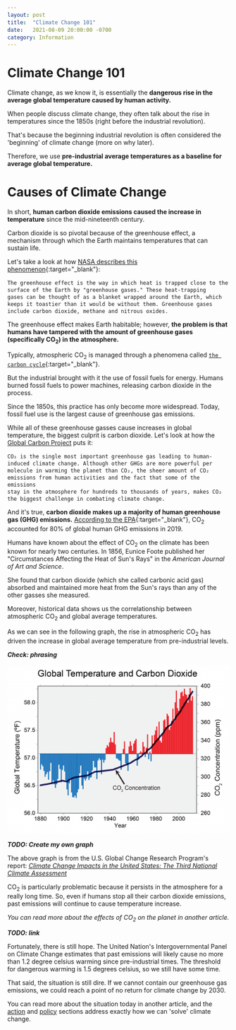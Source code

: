 ```yaml
---
layout: post
title:  "Climate Change 101"
date:   2021-08-09 20:00:00 -0700
category: Information
---
```

# Climate Change 101
Climate change, as we know it, is essentially the **dangerous rise in the average global temperature caused by human activity.**

When people discuss climate change, they often talk about the rise in temperatures since the 1850s (right before the industrial revolution).

That's because the beginning industrial revolution is often considered the 'beginning' of climate change (more on why later). 

Therefore, we use **pre-industrial average temperatures as a baseline for average global temperature.**

# Causes of Climate Change
In short, **human carbon dioxide emissions caused the increase in temperature** since the mid-nineteenth century.

Carbon dioxide is so pivotal because of the greenhouse effect,
a mechanism through which the Earth maintains temperatures that can sustain life.

Let's take a look at how [NASA describes this phenomenon](https://climate.nasa.gov/faq/19/what-is-the-greenhouse-effect/){:target="_blank"}:
```
The greenhouse effect is the way in which heat is trapped close to the surface of the Earth by "greenhouse gases." These heat-trapping
gases can be thought of as a blanket wrapped around the Earth, which keeps it toastier than it would be without them. Greenhouse gases
include carbon dioxide, methane and nitrous oxides.
```
[comment]: <> (Jekyll does not have a text wrap option for block quotes to my knowledge, so you should limit line width to ~135 characters)

The greenhouse effect makes Earth habitable;
however, **the problem is that humans have tampered with the amount of greenhouse gases (specifically CO<sub>2</sub>) in the atmosphere.**

Typically, atmospheric CO<sub>2</sub> is managed through a phenomena called
[`the carbon cycle`](https://www.earthobservatory.nasa.gov/features/CarbonCycle){:target="_blank"}.

But the industrial brought with it the use of fossil fuels for energy.
Humans burned fossil fuels to power machines, releasing carbon dioxide in the process.

Since the 1850s, this practice has only become more widespread. Today, fossil fuel use is the largest cause of greenhouse gas emissions.

While all of these greenhouse gasses cause increases in global temperature, the biggest culprit is carbon dioxide.
Let's look at how the [Global Carbon Project]("/") puts it:
```
CO₂ is the single most important greenhouse gas leading to human-induced climate change. Although other GHGs are more powerful per 
molecule in warming the planet than CO₂, the sheer amount of CO₂ emissions from human activities and the fact that some of the emissions
stay in the atmosphere for hundreds to thousands of years, makes CO₂ the biggest challenge in combating climate change.
```

And it's true, **carbon dioxide makes up a majority of human greenhouse gas (GHG) emissions.**
[According to the EPA](https://www.epa.gov/ghgemissions/overview-greenhouse-gases){:target="_blank"},
CO<sub>2</sub> accounted for 80% of global human GHG emissions in 2019.

Humans have known about the effect of CO<sub>2</sub> on the climate has been known for nearly two centuries.
In 1856, Eunice Foote published her "Circumstances Affecting the Heat of Sun's Rays" in the *American Journal of Art and Science*.

She found that carbon dioxide (which she called carbonic acid gas) absorbed and maintained more heat from the Sun's
rays than any of the other gasses she measured.

Moreover, historical data shows us the correlationship between atmospheric CO<sub>2</sub> and global average temperatures.

As we can see in the following graph, the rise in atmospheric CO<sub>2</sub> has driven the increase in global average temperature
from pre-industrial levels.

***Check: phrasing***

![Image not found](/assets/graphs/temp_and_co2.png)

***TODO: Create my own graph***

The above graph is from the U.S. Global Change Research Program's report: 
[*Climate Change Impacts in the United States: The Third National Climate Assessment*](https://www.globalchange.gov/browse/multimedia/global-temperature-and-carbon-dioxide)

CO<sub>2</sub> is particularly problematic because it persists in the atmosphere for a really long time.
So, even if humans stop all their carbon dioxide emissions, past emissions will continue to cause temperature increase.

*You can read more about the effects of CO<sub>2</sub> on the planet in another article.*

***TODO: link***

Fortunately, there is still hope. The United Nation's Intergovernmental Panel on Climate Change estimates that past emissions will likely cause 
no more than 1.2 degree celsius warming since pre-industrial times. The threshold for dangerous warming is 1.5 degrees celsius, so we still have
some time.

That said, the situation is still dire. If we cannot contain our greenhouse gas emissions, we could reach a point of no return for climate change by 2030.

You can read more about the situation today in another article, and the [action](/action/)
and [policy](/policy/) sections address exactly how we can 'solve' climate change.

